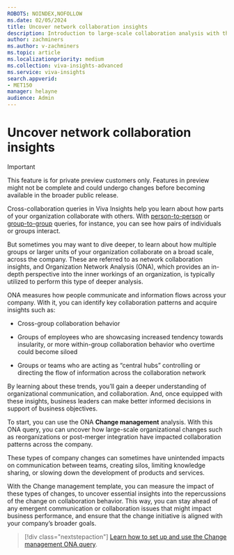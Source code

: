 ```yaml
---
ROBOTS: NOINDEX,NOFOLLOW
ms.date: 02/05/2024
title: Uncover network collaboration insights
description: Introduction to large-scale collaboration analysis with the organizational network analysis or ONA query tool.
author: zachminers
ms.author: v-zachminers
ms.topic: article
ms.localizationpriority: medium 
ms.collection: viva-insights-advanced 
ms.service: viva-insights
search.appverid: 
- MET150 
manager: helayne
audience: Admin
---
```


# Uncover network collaboration insights

>[!IMPORTANT]
> This feature is for private preview customers only. Features in preview might not be complete and could undergo changes before becoming available in the broader public release.

Cross-collaboration queries in Viva Insights help you learn about how parts of your organization collaborate with others. With [person-to-person](./cross-collaboration-p2p.md) or [group-to-group](./cross-collaboration-g2g.md) queries, for instance, you can see how pairs of individuals or groups interact.

But sometimes you may want to dive deeper, to learn about how multiple groups or larger units of your organization collaborate on a broad scale, across the company. These are referred to as network collaboration insights, and Organization Network Analysis (ONA), which provides an in-depth perspective into the inner workings of an organization, is typically utilized to perform this type of deeper analysis.

ONA measures how people communicate and information flows across your company. With it, you can identify key collaboration patterns and acquire insights such as:

* Cross-group collaboration behavior

* Groups of employees who are showcasing increased tendency towards insularity, or more within-group collaboration behavior who overtime could become siloed

* Groups or teams who are acting as “central hubs” controlling or directing the flow of information across the collaboration network

By learning about these trends, you’ll gain a deeper understanding of organizational communication, and collaboration. And, once equipped with these insights, business leaders can make better informed decisions in support of business objectives.  

To start, you can use the ONA **Change management** analysis. With this ONA query, you can uncover how large-scale organizational changes such as reorganizations or post-merger integration have impacted collaboration patterns across the company.

These types of company changes can sometimes have unintended impacts on communication between teams, creating silos, limiting knowledge sharing, or slowing down the development of products and services.  

With the Change management template, you can measure the impact of these types of changes, to uncover essential insights into the repercussions of the change on collaboration behavior. This way, you can stay ahead of any emergent communication or collaboration issues that might impact business performance, and ensure that the change initiative is aligned with your company’s broader goals.

> [!div class="nextstepaction"]
> [Learn how to set up and use the Change management ONA query](change-management-queries.md).